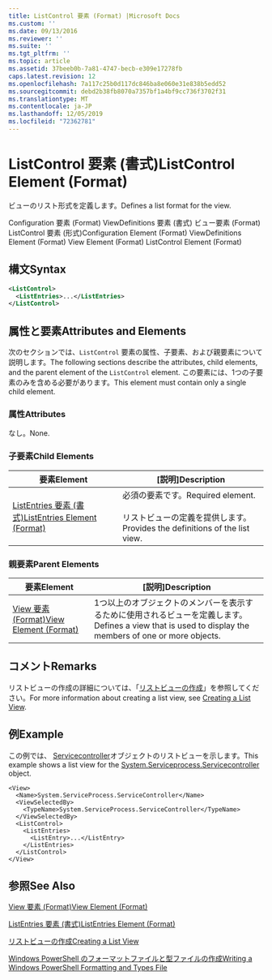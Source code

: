 ```yaml
---
title: ListControl 要素 (Format) |Microsoft Docs
ms.custom: ''
ms.date: 09/13/2016
ms.reviewer: ''
ms.suite: ''
ms.tgt_pltfrm: ''
ms.topic: article
ms.assetid: 37beeb0b-7a81-4747-becb-e309e17278fb
caps.latest.revision: 12
ms.openlocfilehash: 7a117c25b0d117dc846ba8e060e31e838b5edd52
ms.sourcegitcommit: debd2b38fb8070a7357bf1a4bf9cc736f3702f31
ms.translationtype: MT
ms.contentlocale: ja-JP
ms.lasthandoff: 12/05/2019
ms.locfileid: "72362781"
---
```

# <a name="listcontrol-element-format"></a><span data-ttu-id="4dcc2-102">ListControl 要素 (書式)</span><span class="sxs-lookup"><span data-stu-id="4dcc2-102">ListControl Element (Format)</span></span>

<span data-ttu-id="4dcc2-103">ビューのリスト形式を定義します。</span><span class="sxs-lookup"><span data-stu-id="4dcc2-103">Defines a list format for the view.</span></span>

<span data-ttu-id="4dcc2-104">Configuration 要素 (Format) ViewDefinitions 要素 (書式) ビュー要素 (Format) ListControl 要素 (形式)</span><span class="sxs-lookup"><span data-stu-id="4dcc2-104">Configuration Element (Format) ViewDefinitions Element (Format) View Element (Format) ListControl Element (Format)</span></span>

## <a name="syntax"></a><span data-ttu-id="4dcc2-105">構文</span><span class="sxs-lookup"><span data-stu-id="4dcc2-105">Syntax</span></span>

```xml
<ListControl>
  <ListEntries>...</ListEntries>
</ListControl>

```

## <a name="attributes-and-elements"></a><span data-ttu-id="4dcc2-106">属性と要素</span><span class="sxs-lookup"><span data-stu-id="4dcc2-106">Attributes and Elements</span></span>

<span data-ttu-id="4dcc2-107">次のセクションでは、`ListControl` 要素の属性、子要素、および親要素について説明します。</span><span class="sxs-lookup"><span data-stu-id="4dcc2-107">The following sections describe the attributes, child elements, and the parent element of the `ListControl` element.</span></span> <span data-ttu-id="4dcc2-108">この要素には、1つの子要素のみを含める必要があります。</span><span class="sxs-lookup"><span data-stu-id="4dcc2-108">This element must contain only a single child element.</span></span>

### <a name="attributes"></a><span data-ttu-id="4dcc2-109">属性</span><span class="sxs-lookup"><span data-stu-id="4dcc2-109">Attributes</span></span>

<span data-ttu-id="4dcc2-110">なし。</span><span class="sxs-lookup"><span data-stu-id="4dcc2-110">None.</span></span>

### <a name="child-elements"></a><span data-ttu-id="4dcc2-111">子要素</span><span class="sxs-lookup"><span data-stu-id="4dcc2-111">Child Elements</span></span>

|<span data-ttu-id="4dcc2-112">要素</span><span class="sxs-lookup"><span data-stu-id="4dcc2-112">Element</span></span>|<span data-ttu-id="4dcc2-113">[説明]</span><span class="sxs-lookup"><span data-stu-id="4dcc2-113">Description</span></span>|
|-------------|-----------------|
|[<span data-ttu-id="4dcc2-114">ListEntries 要素 (書式)</span><span class="sxs-lookup"><span data-stu-id="4dcc2-114">ListEntries Element (Format)</span></span>](./listentries-element-for-listcontrol-format.md)|<span data-ttu-id="4dcc2-115">必須の要素です。</span><span class="sxs-lookup"><span data-stu-id="4dcc2-115">Required element.</span></span><br /><br /> <span data-ttu-id="4dcc2-116">リストビューの定義を提供します。</span><span class="sxs-lookup"><span data-stu-id="4dcc2-116">Provides the definitions of the list view.</span></span>|

### <a name="parent-elements"></a><span data-ttu-id="4dcc2-117">親要素</span><span class="sxs-lookup"><span data-stu-id="4dcc2-117">Parent Elements</span></span>

|<span data-ttu-id="4dcc2-118">要素</span><span class="sxs-lookup"><span data-stu-id="4dcc2-118">Element</span></span>|<span data-ttu-id="4dcc2-119">[説明]</span><span class="sxs-lookup"><span data-stu-id="4dcc2-119">Description</span></span>|
|-------------|-----------------|
|[<span data-ttu-id="4dcc2-120">View 要素 (Format)</span><span class="sxs-lookup"><span data-stu-id="4dcc2-120">View Element (Format)</span></span>](./view-element-format.md)|<span data-ttu-id="4dcc2-121">1つ以上のオブジェクトのメンバーを表示するために使用されるビューを定義します。</span><span class="sxs-lookup"><span data-stu-id="4dcc2-121">Defines a view that is used to display the members of one or more objects.</span></span>|

## <a name="remarks"></a><span data-ttu-id="4dcc2-122">コメント</span><span class="sxs-lookup"><span data-stu-id="4dcc2-122">Remarks</span></span>

<span data-ttu-id="4dcc2-123">リストビューの作成の詳細については、「[リストビューの作成](./creating-a-list-view.md)」を参照してください。</span><span class="sxs-lookup"><span data-stu-id="4dcc2-123">For more information about creating a list view, see [Creating a List View](./creating-a-list-view.md).</span></span>

## <a name="example"></a><span data-ttu-id="4dcc2-124">例</span><span class="sxs-lookup"><span data-stu-id="4dcc2-124">Example</span></span>

<span data-ttu-id="4dcc2-125">この例では、 [Servicecontroller](/dotnet/api/System.ServiceProcess.ServiceController)オブジェクトのリストビューを示します。</span><span class="sxs-lookup"><span data-stu-id="4dcc2-125">This example shows a list view for the [System.Serviceprocess.Servicecontroller](/dotnet/api/System.ServiceProcess.ServiceController) object.</span></span>

```
<View>
  <Name>System.ServiceProcess.ServiceController</Name>
  <ViewSelectedBy>
    <TypeName>System.ServiceProcess.ServiceController</TypeName>
  </ViewSelectedBy>
  <ListControl>
    <ListEntries>
      <ListEntry>...</ListEntry>
    </ListEntries>
  </ListControl>
</View>
```

## <a name="see-also"></a><span data-ttu-id="4dcc2-126">参照</span><span class="sxs-lookup"><span data-stu-id="4dcc2-126">See Also</span></span>

[<span data-ttu-id="4dcc2-127">View 要素 (Format)</span><span class="sxs-lookup"><span data-stu-id="4dcc2-127">View Element (Format)</span></span>](./view-element-format.md)

[<span data-ttu-id="4dcc2-128">ListEntries 要素 (書式)</span><span class="sxs-lookup"><span data-stu-id="4dcc2-128">ListEntries Element (Format)</span></span>](./listentries-element-for-listcontrol-format.md)

[<span data-ttu-id="4dcc2-129">リストビューの作成</span><span class="sxs-lookup"><span data-stu-id="4dcc2-129">Creating a List View</span></span>](./creating-a-list-view.md)

[<span data-ttu-id="4dcc2-130">Windows PowerShell のフォーマットファイルと型ファイルの作成</span><span class="sxs-lookup"><span data-stu-id="4dcc2-130">Writing a Windows PowerShell Formatting and Types File</span></span>](./writing-a-powershell-formatting-file.md)
